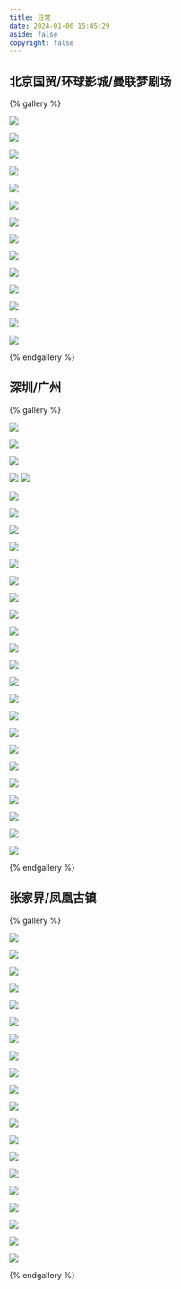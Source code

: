 ```yaml
---
title: 日常
date: 2024-01-06 15:45:29
aside: false
copyright: false
---
```


## 北京国贸/环球影城/曼联梦剧场

{% gallery %}

![](https://cdn.youngforever.fun/%E6%97%A5%E5%B8%B8%26%E9%A3%8E%E6%99%AF/IMG_8936.jpg)

![](https://cdn.youngforever.fun/%E6%97%A5%E5%B8%B8%26%E9%A3%8E%E6%99%AF/IMG_8914.jpg)

![](https://cdn.youngforever.fun/%E6%97%A5%E5%B8%B8%26%E9%A3%8E%E6%99%AF/IMG_8924.jpg)

![](https://cdn.youngforever.fun/%E6%97%A5%E5%B8%B8%26%E9%A3%8E%E6%99%AF/IMG_8751.jpg)

![](https://cdn.youngforever.fun/%E6%97%A5%E5%B8%B8%26%E9%A3%8E%E6%99%AF/IMG_8814.jpg)

![](https://cdn.youngforever.fun/%E6%97%A5%E5%B8%B8%26%E9%A3%8E%E6%99%AF/IMG_8800.jpg)

![](https://cdn.youngforever.fun/%E6%97%A5%E5%B8%B8%26%E9%A3%8E%E6%99%AF/IMG_8809.jpg)

![](https://cdn.youngforever.fun/%E6%97%A5%E5%B8%B8%26%E9%A3%8E%E6%99%AF/IMG_8750.jpg)

![](https://cdn.youngforever.fun/%E6%97%A5%E5%B8%B8%26%E9%A3%8E%E6%99%AF/IMG_8740.JPG)

![](http://cdn.youngforever.fun/CD0F866E4C9EF371D8CA1A1F58519EB0.png)

![](https://cdn.youngforever.fun/%E6%97%A5%E5%B8%B8%26%E9%A3%8E%E6%99%AF/IMG_8735.JPG)

![](http://cdn.youngforever.fun/BB268AB8E66B6544F089627243ADB9D4.png)

![](http://cdn.youngforever.fun/8A5C84707480CED016EA98C1E9A7AFC9.png)

![](https://cdn.youngforever.fun/%E6%97%A5%E5%B8%B8%26%E9%A3%8E%E6%99%AF/IMG_8734.JPG)

{% endgallery %}

## 深圳/广州

{% gallery %}

![](http://cdn.youngforever.fun/6A264DACCE4870058CDC42DB7B23B42C.png)

![](http://cdn.youngforever.fun/52A99822F47E2C6D333C438DC24FB09B.png)

![](http://cdn.youngforever.fun/A48384264C7AC0A717D382953AB62862.png)

![](http://cdn.youngforever.fun/864A7B9D52C50F3E2B09865AB89E230D.png)
![](http://cdn.youngforever.fun/EBCA9C2D3CC162879F8EF1231A2DC67A.png)

![](http://cdn.youngforever.fun/549F3FC8FC578EA059B5DF355F87165F.png)

![](http://cdn.youngforever.fun/2C755A5B436CCC01276716E7789D361C.png)

![](http://cdn.youngforever.fun/4E4129E2FE5C4729058873A78215E647.png)

![](http://cdn.youngforever.fun/3128E8A3C79BCE00EBF93D9832408060.png)

![](http://cdn.youngforever.fun/11143314E1C9C325521CD2D34C1BE5B3.png)

![](http://cdn.youngforever.fun/98B71436C1A3C7578BBA813CA358B9B5.png)

![](http://cdn.youngforever.fun/E7033CF7AE6B649A9D40FBC9AEA0B73A.png)

![](http://cdn.youngforever.fun/DC21631FEC35F98075FD75A603CD0543.png)

![](http://cdn.youngforever.fun/FB2BEED53FFFCF856D25B5214CCBE61C.png)

![](http://cdn.youngforever.fun/D4EC850C00232F23DC2304B054DCE47B.png)

![](http://cdn.youngforever.fun/3DBFF89CF097EBB8E885DEDF0A074093.png)

![](http://cdn.youngforever.fun/E95365C77E9DBD53F259D015F810FA5B.png)

![](http://cdn.youngforever.fun/5CCA050697856F0DAA6698BE70253D2A.png)

![](http://cdn.youngforever.fun/E1BE4FA93523D69C0ADCC0E91FE15011.png)

![](http://cdn.youngforever.fun/15A75327FAE537D24F68CC0106203734.png)

![](http://cdn.youngforever.fun/E5DF36C38868D1D7DBDEBFBEF743A8D4.png)

![](http://cdn.youngforever.fun/FC5535DA3EE1C5AC35FC53F76A4E6B6C.png)

![](http://cdn.youngforever.fun/33C417E58D8FA863F94F098D072DDA07.png)

![](http://cdn.youngforever.fun/9FF6820E6C753EE2A040C6B741F0BB9D.png)

![](http://cdn.youngforever.fun/74EA2DE19D06BF4719CCA5181765104B.png)

![](http://cdn.youngforever.fun/D799D1E455A32AA2263783BFA72467AB.png)

![](http://cdn.youngforever.fun/3B9DAFF61E6B8C458A585C2B79A5FBD2.png)

{% endgallery %}

## 张家界/凤凰古镇

{% gallery %}

![](http://cdn.youngforever.fun/60B2BB89C9A768FE2FF9DA72D68D5216.png)

![](http://cdn.youngforever.fun/86B5F3146561576408E5F52E4960A6AD.png)

![](http://cdn.youngforever.fun/8FD4C3CE8DE8C367319C39EB264C2B32.png)

![](http://cdn.youngforever.fun/37DDC15A5F167E8121DDA769DC992455.png)

![](http://cdn.youngforever.fun/17D6EF85BBB302E7669026DDB65A1194.png)

![](http://cdn.youngforever.fun/6981766D3826345AEAFBC5E0FC2D0D7C.png)

![](http://cdn.youngforever.fun/09C8ADD7842D50A9360D27815B709C35.png)

![](http://cdn.youngforever.fun/C356E6BC80975DECDA6C0DA1BF7C05D1.png)

![](http://cdn.youngforever.fun/B52F63ECA3301ECD3228FD2798093DE5.png)

![](http://cdn.youngforever.fun/EBA8F580DCEB93E31946D68752C84DCD.png)

![](http://cdn.youngforever.fun/40A7B6A5EEAA0A6B95A086996497EE7A.png)

![](http://cdn.youngforever.fun/1A7CD9A25C078DF78CF5557053C317DD.png)

![](http://cdn.youngforever.fun/8DA2C9A6744AAD3C3E6AAA8652E97FF7.png)

![](http://cdn.youngforever.fun/BDFB6106289D7019BC8DC2C431EB7CF6.png)

![](http://cdn.youngforever.fun/48EF5673FD0C4FED802E78D4B749344E.png)

![](http://cdn.youngforever.fun/7D71D56C96A85CC2BBF5665BD2778454.png)

![](http://cdn.youngforever.fun/4EE1B8CC96741B13DAD3B25B8296EC41.png)

![](http://cdn.youngforever.fun/59788D6E4134E6277F29B96B26D58743.png)

![](http://cdn.youngforever.fun/1FCC23D021A37CAC16D1D0136E71999F.png)

![](http://cdn.youngforever.fun/2BABAD2775B4DF3C8AD556ECA92D72B6.png)

{% endgallery %}
